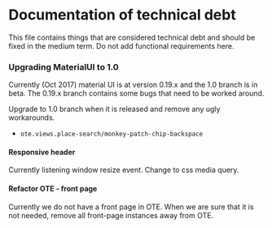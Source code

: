 # Documentation of technical debt

This file contains things that are considered technical debt and should be fixed in the medium term.
Do not add functional requirements here.

### Upgrading MaterialUI to 1.0

Currently (Oct 2017) material UI is at version 0.19.x and the 1.0 branch is in beta.
The 0.19.x branch contains some bugs that need to be worked around.

Upgrade to 1.0 branch when it is released and remove any ugly workarounds.

* `ote.views.place-search/monkey-patch-chip-backspace`


#### Responsive header
Currently listening window resize event. Change to css media query.

#### Refactor OTE - front page
Currently we do not have a front page in OTE. When we are sure that
it is not needed, remove all front-page instances away from OTE.
